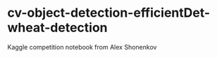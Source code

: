 # cv-object-detection-efficientDet-wheat-detection
Kaggle competition notebook from  Alex Shonenkov
